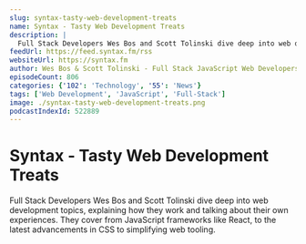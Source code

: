 ```yaml
---
slug: syntax-tasty-web-development-treats
name: Syntax - Tasty Web Development Treats
description: |
  Full Stack Developers Wes Bos and Scott Tolinski dive deep into web development topics, explaining how they work and talking about their own experiences. They cover from JavaScript frameworks like React, to the latest advancements in CSS to simplifying web tooling.
feedUrl: https://feed.syntax.fm/rss
websiteUrl: https://syntax.fm
author: Wes Bos & Scott Tolinski - Full Stack JavaScript Web Developers
episodeCount: 806
categories: {'102': 'Technology', '55': 'News'}
tags: ['Web Development', 'JavaScript', 'Full-Stack']
image: ./syntax-tasty-web-development-treats.png
podcastIndexId: 522889
---
```

# Syntax - Tasty Web Development Treats

Full Stack Developers Wes Bos and Scott Tolinski dive deep into web development topics, explaining how they work and talking about their own experiences. They cover from JavaScript frameworks like React, to the latest advancements in CSS to simplifying web tooling.
